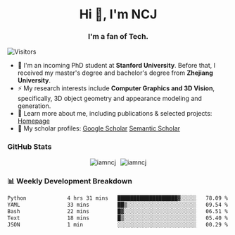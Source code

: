 <h1 align="center">Hi 👋, I'm NCJ</h1>
<h3 align="center">I'm a fan of Tech.</h3>

![Visitors](https://visitor-badge.laobi.icu/badge?page_id=iamNCJ)

- 🌱 I'm an incoming PhD student at **Stanford University**. Before that, I received my master's degree and bachelor's degree from **Zhejiang University**.
- ⚡ My research interests include **Computer Graphics and 3D Vision**, specifically, 3D object geometry and appearance modeling and generation.
- 🚀 Learn more about me, including publications & selected projects: [Homepage](https://www.chong-zeng.com)
- 📖 My scholar profiles: [Google Scholar](https://scholar.google.com/citations?user=4dID7zIAAAAJ) [Semantic Scholar](https://www.semanticscholar.org/author/Chong-Zeng/2223946708)

</p>

<h3 align="left">GitHub Stats</h3>

<div style="display: flex; gap: 10px; justify-content: center; align-items: center;">
  <img src="https://github-readme-stats.vercel.app/api?username=iamncj&show_icons=true&locale=en" alt="iamncj" />
  <img src="https://github-readme-streak-stats-omega-eight.vercel.app/?user=iamncj&card_width=467" alt="iamncj" />
</div>

<h3 align="left">📊 Weekly Development Breakdown</h3>

<!--START_SECTION:waka-->

```txt
Python             4 hrs 31 mins   ███████████████████▓░░░░░   78.09 %
YAML               33 mins         ██▒░░░░░░░░░░░░░░░░░░░░░░   09.54 %
Bash               22 mins         █▓░░░░░░░░░░░░░░░░░░░░░░░   06.51 %
Text               18 mins         █▒░░░░░░░░░░░░░░░░░░░░░░░   05.40 %
JSON               1 min           ░░░░░░░░░░░░░░░░░░░░░░░░░   00.29 %
```

<!--END_SECTION:waka-->
